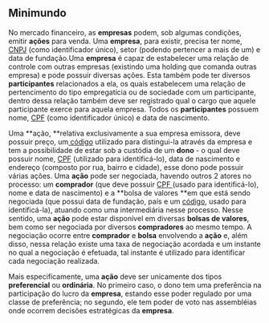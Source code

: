 ## Minimundo

No mercado financeiro, as **empresas** podem, sob algumas condições, emitir **ações** para venda. Uma **empresa**, para existir, precisa ter nome, <span style="text-decoration:underline;">CNPJ</span> (como identificador único), setor (podendo pertencer a mais de um) e data de fundação.Uma **empresa** é capaz de estabelecer uma relação de controle com outras empresas (existindo uma holding que comanda outras empresa) e pode possuir diversas ações. Esta também pode ter diversos **participantes** relacionados a ela, os quais estabelecem uma relação de pertencimento do tipo empregatícia ou de sociedade com um participante, dentro dessa relação também deve ser registrado qual o cargo que aquele participante exerce para aquela empresa. Todos os **participantes** possuem nome, <span style="text-decoration:underline;">CPF</span> (como identificador único) e data de nascimento.

Uma **ação, **relativa exclusivamente a sua empresa emissora, deve possuir preço, um<span style="text-decoration:underline;"> código</span> utilizado para distingui-la através da empresa e tem a possibilidade de estar sob a custódia de um **dono** - o qual deve possuir nome, <span style="text-decoration:underline;">CPF</span> (utilizado para identificá-lo), data de nascimento e endereço (composto por rua, bairro e cidade), esse dono pode possuir várias ações. Uma **ação** pode ser negociada, havendo outros 2 atores no processo: um **comprador** (que deve possuir <span style="text-decoration:underline;">CPF </span>(usado para identificá-lo), nome e data de nascimento) e a **bolsa de valores **em que está sendo negociada (que possui data de fundação, país e um <span style="text-decoration:underline;">código</span>, usado para identificá-la), atuando como uma intermediária nesse processo. Nesse sentido, uma **ação** pode estar disponível em diversas **bolsas de valores**, bem como ser negociada por diversos **compradores** ao mesmo tempo. A negociação ocorre entre **comprador** e **bolsa** envolvendo a **ação** e, além disso, nessa relação existe uma taxa de negociação acordada e um instante no qual a negociação é efetuada, tal instante é utilizado para identificar cada negociação realizada.

Mais especificamente, uma **ação** deve ser unicamente dos tipos **preferencial** ou **ordinária**. No primeiro caso, o dono tem uma preferência na participação do lucro da **empresa**, estando esse poder regulado por uma classe de preferência; no segundo, ele tem poder de voto nas assembléias onde ocorrem decisões estratégicas da **empresa**.